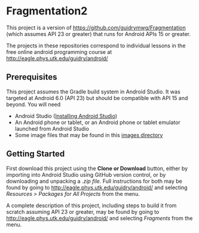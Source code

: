 # Fragmentation2
This project is a version of https://github.com/guidrymwg/Fragmentation (which assumes API 23 or greater) that runs for Android APIs 15 or greater.

The projects in these repositories correspond to individual lessons in the free online android programming course at http://eagle.phys.utk.edu/guidry/android/ 

## Prerequisites
This project assumes the Gradle build system in Android Studio. It was targeted 
at Android 6.0 (API 23) but should be compatible with API 15 and beyond.  You 
will need

 - Android Studio (<a href="https://developer.android.com/studio/install.html" 
target="_new">Installing Android Studio</a>)
 - An Android phone or tablet, or an Android phone or tablet emulator launched from Android Studio
 - Some image files that may be found in this <a 
href="http://eagle.phys.utk.edu/guidry/android/images" target="_new">images 
directory</a>

## Getting Started
First download this project using the <b>Clone or Download</b> button, either by 
importing into Android Studio using GitHub version control, or by downloading 
and unpacking a <i>.zip file.</i>  Full instructions for both may be found by 
going to 
http://eagle.phys.utk.edu/guidry/android/ and selecting <i>Resources > Packages 
for All Projects</i> from the menu.

A complete description of this project, including steps to build it from 
scratch assuming API 23 or greater, may be found by 
going to http://eagle.phys.utk.edu/guidry/android/ and selecting 
<em>Fragments</em> from the menu.
